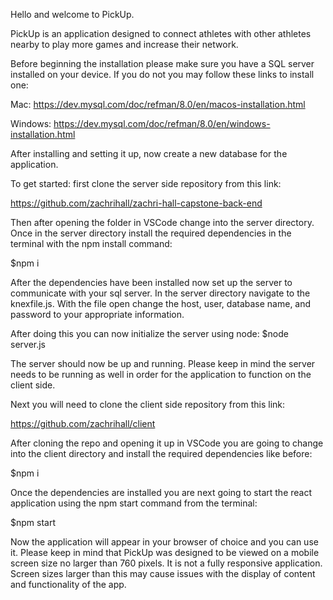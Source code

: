 Hello and welcome to PickUp. 

PickUp is an application designed to connect athletes with other athletes nearby to play more games and increase their network. 

Before beginning the installation please make sure you have a SQL server installed on your device. If you do not you may follow these links to install one: 

Mac: https://dev.mysql.com/doc/refman/8.0/en/macos-installation.html

Windows: https://dev.mysql.com/doc/refman/8.0/en/windows-installation.html

After installing and setting it up, now create a new database for the application. 

To get started: first clone the server side repository from this link: 

https://github.com/zachrihall/zachri-hall-capstone-back-end
 
Then after opening the folder in VSCode change into the server directory. Once in the server directory install the required dependencies in the terminal with the npm install command: 

$npm i 

After the dependencies have been installed now set up the server to communicate with your sql server. In the server directory navigate to the knexfile.js. With the file open change the host, user, database name, and password to your appropriate information. 

After doing this you can now initialize the server using node: 
$node server.js

The server should now be up and running. Please keep in mind the server needs to be running as well in order for the application to function on the client side. 

Next you will need to clone the client side  repository from this link: 

https://github.com/zachrihall/client

After cloning the repo and opening it up in VSCode you are going to change into the client directory and install the required dependencies like before: 

$npm i 

Once the dependencies are installed you are next going to start the react application using the npm start command from the terminal: 

$npm start 

Now the application will appear in your browser of choice and you can use it. Please keep in mind that PickUp was designed to be viewed on a mobile screen size no larger than 760 pixels. It is not a fully responsive application. Screen sizes larger than this may cause issues with the display of content and functionality of the app.  
